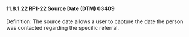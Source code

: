 #### 11.8.1.22 RF1-22 Source Date (DTM) 03409

Definition: The source date allows a user to capture the date the person was contacted regarding the specific referral.
